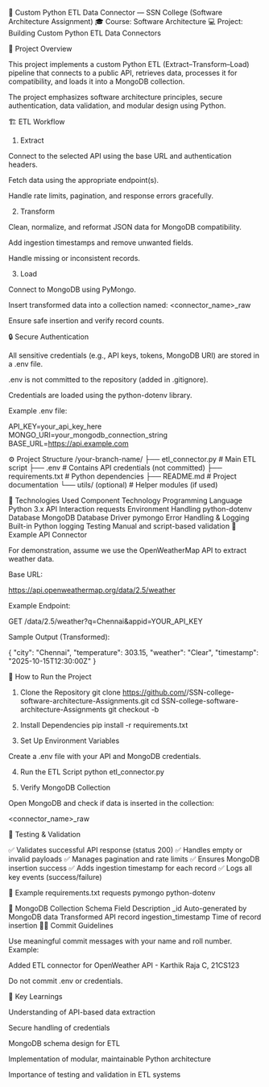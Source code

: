 🧩 Custom Python ETL Data Connector — SSN College (Software Architecture Assignment)
🎓 Course: Software Architecture
💻 Project: Building Custom Python ETL Data Connectors

📘 Project Overview

This project implements a custom Python ETL (Extract–Transform–Load) pipeline that connects to a public API, retrieves data, processes it for compatibility, and loads it into a MongoDB collection.

The project emphasizes software architecture principles, secure authentication, data validation, and modular design using Python.

🏗️ ETL Workflow

1. Extract

Connect to the selected API using the base URL and authentication headers.

Fetch data using the appropriate endpoint(s).

Handle rate limits, pagination, and response errors gracefully.

2. Transform

Clean, normalize, and reformat JSON data for MongoDB compatibility.

Add ingestion timestamps and remove unwanted fields.

Handle missing or inconsistent records.

3. Load

Connect to MongoDB using PyMongo.

Insert transformed data into a collection named:
<connector_name>\_raw

Ensure safe insertion and verify record counts.

🔒 Secure Authentication

All sensitive credentials (e.g., API keys, tokens, MongoDB URI) are stored in a .env file.

.env is not committed to the repository (added in .gitignore).

Credentials are loaded using the python-dotenv
library.

Example .env file:

API_KEY=your_api_key_here
MONGO_URI=your_mongodb_connection_string
BASE_URL=https://api.example.com

⚙️ Project Structure
/your-branch-name/
├── etl_connector.py # Main ETL script
├── .env # Contains API credentials (not committed)
├── requirements.txt # Python dependencies
├── README.md # Project documentation
└── utils/ (optional) # Helper modules (if used)

🧰 Technologies Used
Component Technology
Programming Language Python 3.x
API Interaction requests
Environment Handling python-dotenv
Database MongoDB
Database Driver pymongo
Error Handling & Logging Built-in Python logging
Testing Manual and script-based validation
🧩 Example API Connector

For demonstration, assume we use the OpenWeatherMap API to extract weather data.

Base URL:

https://api.openweathermap.org/data/2.5/weather

Example Endpoint:

GET /data/2.5/weather?q=Chennai&appid=YOUR_API_KEY

Sample Output (Transformed):

{
"city": "Chennai",
"temperature": 303.15,
"weather": "Clear",
"timestamp": "2025-10-15T12:30:00Z"
}

🚀 How to Run the Project

1. Clone the Repository
   git clone https://github.com/<your-username>/SSN-college-software-architecture-Assignments.git
   cd SSN-college-software-architecture-Assignments
   git checkout -b <your-branch-name>

2. Install Dependencies
   pip install -r requirements.txt

3. Set Up Environment Variables

Create a .env file with your API and MongoDB credentials.

4. Run the ETL Script
   python etl_connector.py

5. Verify MongoDB Collection

Open MongoDB and check if data is inserted in the collection:

<connector_name>\_raw

🧪 Testing & Validation

✅ Validates successful API response (status 200)
✅ Handles empty or invalid payloads
✅ Manages pagination and rate limits
✅ Ensures MongoDB insertion success
✅ Adds ingestion timestamp for each record
✅ Logs all key events (success/failure)

🧾 Example requirements.txt
requests
pymongo
python-dotenv

🧱 MongoDB Collection Schema
Field Description
\_id Auto-generated by MongoDB
data Transformed API record
ingestion_timestamp Time of record insertion
🧑‍💻 Commit Guidelines

Use meaningful commit messages with your name and roll number.
Example:

Added ETL connector for OpenWeather API - Karthik Raja C, 21CS123

Do not commit .env or credentials.

🧠 Key Learnings

Understanding of API-based data extraction

Secure handling of credentials

MongoDB schema design for ETL

Implementation of modular, maintainable Python architecture

Importance of testing and validation in ETL systems
